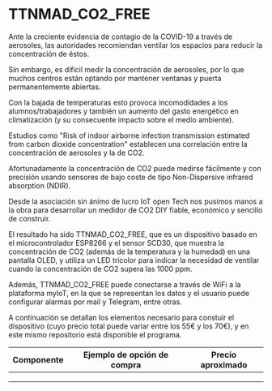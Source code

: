 # TTNMAD_CO2_FREE

Ante la creciente evidencia de contagio de la COVID-19 a través de aerosoles, las autoridades recomiendan ventilar los espacios para reducir la concentración de éstos.

Sin embargo, es difícil medir la concentración de aerosoles, por lo que muchos centros están optando por mantener ventanas y puerta permanentemente abiertas.

Con la bajada de temperaturas esto provoca incomodidades a los alumnos/trabajadores y también un aumento del gasto energético en climatización (y su consecuente impacto sobre el medio ambiente).

Estudios como "Risk of indoor airborne infection transmission estimated from carbon dioxide concentration" establecen una correlación entre la concentración de aerosoles y la de CO2.

Afortunadamente la concentración de CO2 puede medirse fácilmente y con precisión usando sensores de bajo coste de tipo Non-Dispersive infrared absorption (NDIR).

Desde la asociación sin ánimo de lucro IoT open Tech nos pusimos manos a la obra para desarrollar un medidor de CO2 DIY fiable, económico y sencillo de construir.

El resultado ha sido TTNMAD_CO2_FREE, que es un dispositivo basado en el microcontrolador ESP8266 y el sensor SCD30, que muestra la concentración de CO2 (además de la temperatura y la humedad) en una pantalla OLED, y utiliza un LED tricolor para indicar la necesidad de ventilar cuando la concentración de CO2 supera las 1000 ppm.

Además, TTNMAD_CO2_FREE puede conectarse a través de WiFi a la plataforma myIoT, en la que se representan los datos y el usuario puede configurar alarmas por mail y Telegram, entre otras.

A continuación se detallan los elementos necesario para constuir el dispositivo (cuyo precio total puede variar entre los 55€ y los 70€), y en este mismo repositorio está disponible el programa.

| Componente | Ejemplo de opción de compra | Precio aproximado |
|---|---|---|
|   |   |   |
|   |   |   |
|   |   |   |

